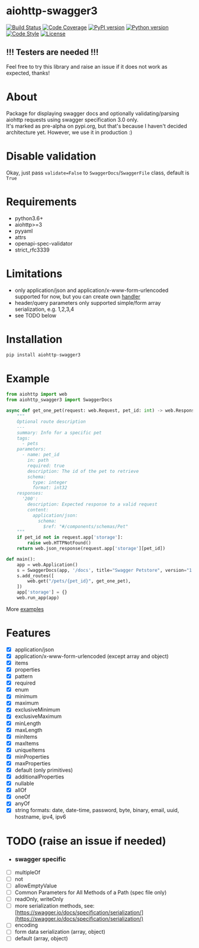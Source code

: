 # aiohttp-swagger3
[![Build Status](https://travis-ci.com/hh-h/aiohttp-swagger3.svg?branch=master)](https://travis-ci.com/hh-h/aiohttp-swagger3)
[![Code Coverage](https://img.shields.io/codecov/c/github/hh-h/aiohttp-swagger3/master.svg?style=flat)](https://codecov.io/github/hh-h/aiohttp-swagger3?branch=master)
[![PyPI version](https://badge.fury.io/py/aiohttp-swagger3.svg)](https://badge.fury.io/py/aiohttp-swagger3)
[![Python version](https://img.shields.io/badge/python-3.6%2B-brightgreen.svg)](https://img.shields.io/badge/python-3.6%2B-brightgreen.svg)
[![Code Style](https://img.shields.io/badge/code%20style-black-black.svg)](https://github.com/ambv/black)
[![License](https://img.shields.io/pypi/l/aiohttp-swagger3.svg)](https://www.apache.org/licenses/LICENSE-2.0)

## !!! Testers are needed !!!
Feel free to try this library and raise an issue if it does not work as expected, thanks!

# About
Package for displaying swagger docs and optionally validating/parsing aiohttp requests using swagger specification 3.0 only.  
It's marked as pre-alpha on pypi.org, but that's because I haven't decided architecture yet. However, we use it in production :)

# Disable validation
Okay, just pass `validate=False` to `SwaggerDocs`/`SwaggerFile` class, default is `True`

# Requirements
- python3.6+
- aiohttp>=3
- pyyaml
- attrs
- openapi-spec-validator
- strict_rfc3339

# Limitations
- only application/json and application/x-www-form-urlencoded supported for now, but you can create own [handler](https://github.com/hh-h/aiohttp-swagger3/tree/master/examples/custom_handler)
- header/query parameters only supported simple/form array serialization, e.g. 1,2,3,4
- see TODO below

# Installation
`pip install aiohttp-swagger3`

# Example
```python
from aiohttp import web
from aiohttp_swagger3 import SwaggerDocs

async def get_one_pet(request: web.Request, pet_id: int) -> web.Response:
    """
    Optional route description
    ---
    summary: Info for a specific pet
    tags:
      - pets
    parameters:
      - name: pet_id
        in: path
        required: true
        description: The id of the pet to retrieve
        schema:
          type: integer
          format: int32
    responses:
      '200':
        description: Expected response to a valid request
        content:
          application/json:
            schema:
              $ref: "#/components/schemas/Pet"
    """
    if pet_id not in request.app['storage']:
        raise web.HTTPNotFound()
    return web.json_response(request.app['storage'][pet_id])

def main():
    app = web.Application()
    s = SwaggerDocs(app, '/docs', title="Swagger Petstore", version="1.0.0", components="components.yaml")
    s.add_routes([
        web.get("/pets/{pet_id}", get_one_pet),
    ])
    app['storage'] = {}
    web.run_app(app)
```
More [examples](https://github.com/hh-h/aiohttp-swagger3/tree/master/examples)

# Features
- [x] application/json
- [x] application/x-www-form-urlencoded (except array and object)
- [x] items
- [x] properties
- [x] pattern
- [x] required
- [x] enum
- [x] minimum
- [x] maximum
- [x] exclusiveMinimum
- [x] exclusiveMaximum
- [x] minLength
- [x] maxLength
- [x] minItems
- [x] maxItems
- [x] uniqueItems
- [x] minProperties
- [x] maxProperties
- [x] default (only primitives)
- [x] additionalProperties
- [x] nullable
- [x] allOf
- [x] oneOf
- [x] anyOf
- [x] string formats: date, date-time, password, byte, binary, email, uuid, hostname, ipv4, ipv6

# TODO (raise an issue if needed)

- ### swagger specific
- [ ] multipleOf
- [ ] not 
- [ ] allowEmptyValue
- [ ] Common Parameters for All Methods of a Path (spec file only)
- [ ] readOnly, writeOnly
- [ ] more serialization methods, see: [https://swagger.io/docs/specification/serialization/](https://swagger.io/docs/specification/serialization/)
- [ ] encoding
- [ ] form data serialization (array, object)
- [ ] default (array, object)
